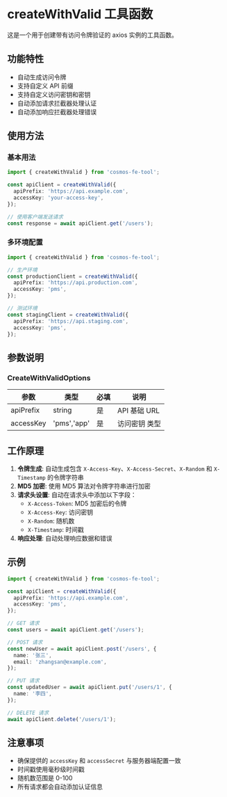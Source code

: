 # createWithValid 工具函数

这是一个用于创建带有访问令牌验证的 axios 实例的工具函数。

## 功能特性

- 自动生成访问令牌
- 支持自定义 API 前缀
- 支持自定义访问密钥和密钥
- 自动添加请求拦截器处理认证
- 自动添加响应拦截器处理错误

## 使用方法

### 基本用法

```typescript
import { createWithValid } from 'cosmos-fe-tool';

const apiClient = createWithValid({
  apiPrefix: 'https://api.example.com',
  accessKey: 'your-access-key',
});

// 使用客户端发送请求
const response = await apiClient.get('/users');
```

### 多环境配置

```typescript
import { createWithValid } from 'cosmos-fe-tool';

// 生产环境
const productionClient = createWithValid({
  apiPrefix: 'https://api.production.com',
  accessKey: 'pms',
});

// 测试环境
const stagingClient = createWithValid({
  apiPrefix: 'https://api.staging.com',
  accessKey: 'pms',
});
```

## 参数说明

### CreateWithValidOptions

| 参数      | 类型        | 必填 | 说明          |
| --------- | ----------- | ---- | ------------- |
| apiPrefix | string      | 是   | API 基础 URL  |
| accessKey | 'pms','app' | 是   | 访问密钥 类型 |

## 工作原理

1. **令牌生成**: 自动生成包含 `X-Access-Key`、`X-Access-Secret`、`X-Random` 和 `X-Timestamp` 的令牌字符串
2. **MD5 加密**: 使用 MD5 算法对令牌字符串进行加密
3. **请求头设置**: 自动在请求头中添加以下字段：
   - `X-Access-Token`: MD5 加密后的令牌
   - `X-Access-Key`: 访问密钥
   - `X-Random`: 随机数
   - `X-Timestamp`: 时间戳
4. **响应处理**: 自动处理响应数据和错误

## 示例

```typescript
import { createWithValid } from 'cosmos-fe-tool';

const apiClient = createWithValid({
  apiPrefix: 'https://api.example.com',
  accessKey: 'pms',
});

// GET 请求
const users = await apiClient.get('/users');

// POST 请求
const newUser = await apiClient.post('/users', {
  name: '张三',
  email: 'zhangsan@example.com',
});

// PUT 请求
const updatedUser = await apiClient.put('/users/1', {
  name: '李四',
});

// DELETE 请求
await apiClient.delete('/users/1');
```

## 注意事项

- 确保提供的 `accessKey` 和 `accessSecret` 与服务器端配置一致
- 时间戳使用毫秒级时间戳
- 随机数范围是 0-100
- 所有请求都会自动添加认证信息
